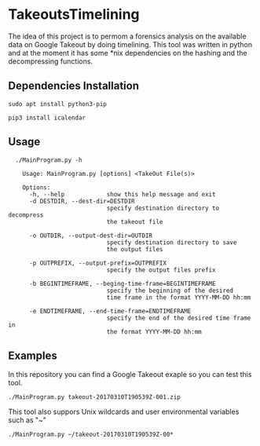 # TakeoutsTimelining
The idea of this project is to permom a forensics analysis on the available data on Google Takeout by doing timelining. This tool was written in python and at the moment it has some \*nix dependencies on the hashing and the decompressing functions.

## Dependencies Installation
```
sudo apt install python3-pip

pip3 install icalendar

```

## Usage
```
  ./MainProgram.py -h
    
    Usage: MainProgram.py [options] <TakeOut File(s)>

    Options:
      -h, --help            show this help message and exit
      -d DESTDIR, --dest-dir=DESTDIR
                            specify destination directory to decompress 
                            the takeout file
                            
      -o OUTDIR, --output-dest-dir=OUTDIR
                            specify destination directory to save 
                            the output files
                            
      -p OUTPREFIX, --output-prefix=OUTPREFIX
                            specify the output files prefix
                            
      -b BEGINTIMEFRAME, --beging-time-frame=BEGINTIMEFRAME
                            specify the beginning of the desired                             
                            time frame in the format YYYY-MM-DD hh:mm
                            
      -e ENDTIMEFRAME, --end-time-frame=ENDTIMEFRAME
                            specify the end of the desired time frame in 
                            the format YYYY-MM-DD hh:mm
```                         
                            
## Examples 
In this repository you can find a Google Takeout exaple so you can test this tool.

```
./MainProgram.py takeout-20170310T190539Z-001.zip 
```

This tool also suppors Unix wildcards and user environmental variables such as "~"

```
./MainProgram.py ~/takeout-20170310T190539Z-00*
```
